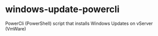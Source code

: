 # windows-update-powercli
PowerCli (PowerShell) script that installs Windows Updates on vServer (VmWare)
